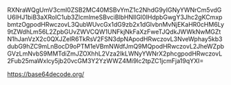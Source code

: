 RXNraWQgUmV3cml0ZSB2MC40MSBvYmZ1c2NhdG9yIGNyYWNrCm5vdGU6IHJ1biB3aXRoIC1ub3ZlcmlmeSBvciBlbHNlIGl0IHdpbGwgY3Jhc2gKCmxpbmtzOgpodHRwczovL3QubWUvcGx1dG9zb2x1dGlvbnMvNjEKaHR0cHM6Ly9tZWdhLm56L2ZpbGUvZWVCQW1UNFkjNkFaXzFweTJQdkJWWkNwMGZtN1hJanVzX2c0QXJZelR6TkRsV2FSN3dpNApodHRwczovL3NveWphay5kb3dubG9hZC9mLnBocD9oPTM1eVBmNWdfJmQ9MQpodHRwczovL2JheWZpbGVzLmNvbS9MMTdiZmJZOXhhL2Vza2lkLWNyYWNrX2phcgpodHRwczovL2Fub25maWxlcy5jb20vcGM3Y2YzWWZ4Mi9lc2tpZC1jcmFja19qYXI=

https://base64decode.org/
